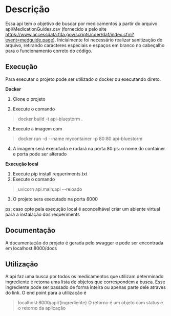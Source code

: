 # Descrição

Essa api tem o objetivo de buscar por medicamentos a partir do arquivo api/MedicationGuides.csv (fornecido a pelo site https://www.accessdata.fda.gov/scripts/cder/daf/index.cfm?event=medguide.page).
Inicialmente foi necessário realizar sanitização do arquivo, retirando caracteres especiais e espaços em branco no cabeçalho para o funcionamento correto do código.


## Execução

Para executar o projeto pode ser utilizado o docker ou executando direto.

**Docker**

1. Clone o projeto

2. Execute o comando 

> docker build -t api-bluestorm .

3. Execute a imagem com 
> docker run -d --name mycontainer -p 80:80 api-bluestorm
4. A imagem será executada e rodará na porta 80
ps: o nome do container e porta pode ser alterado

**Execução local**
1. Execute pip install requeriments.txt
2. Execute o comando
> uvicorn api.main:api --reloado
3. O projeto sera executado na porta 8000 

ps: caso opte pela execução local é aconcelhável criar um abiente virtual para a instalação dos requeriments

##  Documentação 
A documentação do projeto é gerada pelo swagger e pode ser encontrada em localhost:8000/docs

## Utilização
A api faz uma busca por todos os medicamentos que utilizam determinado ingrediente e retorna uma lista de objetos que correspondem a busca.
Esse ingrediente pode ser passado de forma inteira ou apenas parte dele atraves do link. 
O end point para a utilização é
>localhost:8000/api/{ingrediente}
O retorno é um objeto com status e o retorno da aplicação